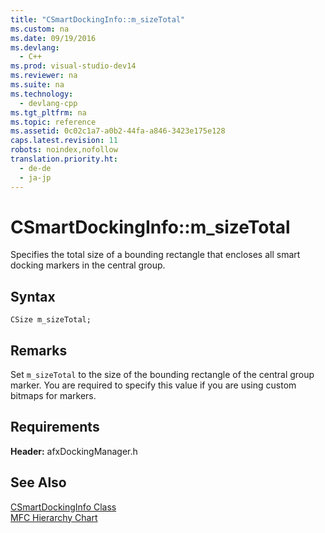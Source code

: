 ```yaml
---
title: "CSmartDockingInfo::m_sizeTotal"
ms.custom: na
ms.date: 09/19/2016
ms.devlang: 
  - C++
ms.prod: visual-studio-dev14
ms.reviewer: na
ms.suite: na
ms.technology: 
  - devlang-cpp
ms.tgt_pltfrm: na
ms.topic: reference
ms.assetid: 0c02c1a7-a0b2-44fa-a846-3423e175e128
caps.latest.revision: 11
robots: noindex,nofollow
translation.priority.ht: 
  - de-de
  - ja-jp
---
```

# CSmartDockingInfo::m_sizeTotal
Specifies the total size of a bounding rectangle that encloses all smart docking markers in the central group.  
  
## Syntax  
  
```  
CSize m_sizeTotal;  
```  
  
## Remarks  
 Set `m_sizeTotal` to the size of the bounding rectangle of the central group marker. You are required to specify this value if you are using custom bitmaps for markers.  
  
## Requirements  
 **Header:** afxDockingManager.h  
  
## See Also  
 [CSmartDockingInfo Class](../vs140/CSmartDockingInfo-Class.md)   
 [MFC Hierarchy Chart](../vs140/Hierarchy-Chart.md)